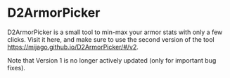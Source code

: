 # D2ArmorPicker

D2ArmorPicker is a small tool to min-max your armor stats with only a few clicks.
Visit it here, and make sure to use the second version of the tool https://mijago.github.io/D2ArmorPicker/#/v2.

Note that Version 1 is no longer actively updated (only for important bug fixes).
